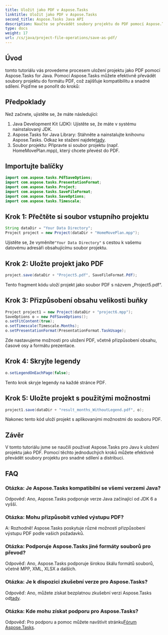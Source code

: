 ```yaml
---
title: Uložit jako PDF v Aspose.Tasks
linktitle: Uložit jako PDF v Aspose.Tasks
second_title: Aspose.Tasks Java API
description: Naučte se převádět soubory projektu do PDF pomocí Aspose.Tasks for Java. Jednoduché kroky pro efektivní konverzi.
type: docs
weight: 17
url: /cs/java/project-file-operations/save-as-pdf/
---
```

## Úvod
tomto tutoriálu vás provedeme procesem uložení projektu jako PDF pomocí Aspose.Tasks for Java. Pomocí Aspose.Tasks můžete efektivně převádět soubory projektu do formátu PDF, což zajišťuje kompatibilitu a snadné sdílení. Pojďme se ponořit do kroků:
## Předpoklady
Než začnete, ujistěte se, že máte následující:
1. Java Development Kit (JDK): Ujistěte se, že máte v systému nainstalovaný JDK.
2.  Aspose.Tasks for Java Library: Stáhněte a nainstalujte knihovnu Aspose.Tasks. Odkaz ke stažení najdete[tady](https://releases.aspose.com/tasks/java/).
3. Soubor projektu: Připravte si soubor projektu (např. HomeMovePlan.mpp), který chcete převést do PDF.

## Importujte balíčky
```java
import com.aspose.tasks.PdfSaveOptions;
import com.aspose.tasks.PresentationFormat;
import com.aspose.tasks.Project;
import com.aspose.tasks.SaveFileFormat;
import com.aspose.tasks.SaveOptions;
import com.aspose.tasks.Timescale;
```
## Krok 1: Přečtěte si soubor vstupního projektu
```java
String dataDir = "Your Data Directory";
Project project = new Project(dataDir + "HomeMovePlan.mpp");
```
 Ujistěte se, že vyměníte`"Your Data Directory"` s cestou k vašemu datovému adresáři obsahujícímu soubor projektu.
## Krok 2: Uložte projekt jako PDF
```java
project.save(dataDir + "Project5.pdf", SaveFileFormat.Pdf);
```
Tento fragment kódu uloží projekt jako soubor PDF s názvem „Project5.pdf“.
## Krok 3: Přizpůsobení obsahu velikosti buňky
```java
Project project1 = new Project(dataDir + "project6.mpp");
SaveOptions o = new PdfSaveOptions();
o.setFitContent(true);
o.setTimescale(Timescale.Months);
o.setPresentationFormat(PresentationFormat.TaskUsage);
```
Zde nastavujeme možnosti pro uložení PDF, včetně přizpůsobení obsahu, časové osy a formátu prezentace.
## Krok 4: Skryjte legendy
```java
o.setLegendOnEachPage(false);
```
Tento krok skryje legendy na každé stránce PDF.
## Krok 5: Uložte projekt s použitými možnostmi
```java
project1.save(dataDir + "result_months_WithoutLegend.pdf", o);
```
Nakonec tento kód uloží projekt s aplikovanými možnostmi do souboru PDF.

## Závěr
V tomto tutoriálu jsme se naučili používat Aspose.Tasks pro Javu k uložení projektu jako PDF. Pomocí těchto jednoduchých kroků můžete efektivně převádět soubory projektu pro snadné sdílení a distribuci.
## FAQ
### Otázka: Je Aspose.Tasks kompatibilní se všemi verzemi Java?
Odpověď: Ano, Aspose.Tasks podporuje verze Java začínající od JDK 6 a vyšší.
### Otázka: Mohu přizpůsobit vzhled výstupu PDF?
A: Rozhodně! Aspose.Tasks poskytuje různé možnosti přizpůsobení výstupu PDF podle vašich požadavků.
### Otázka: Podporuje Aspose.Tasks jiné formáty souborů pro převod?
Odpověď: Ano, Aspose.Tasks podporuje širokou škálu formátů souborů, včetně MPP, XML, XLSX a dalších.
### Otázka: Je k dispozici zkušební verze pro Aspose.Tasks?
 Odpověď: Ano, můžete získat bezplatnou zkušební verzi Aspose.Tasks od[tady](https://releases.aspose.com/).
### Otázka: Kde mohu získat podporu pro Aspose.Tasks?
 Odpověď: Pro podporu a pomoc můžete navštívit stránku[Fórum Aspose.Tasks](https://forum.aspose.com/c/tasks/15).